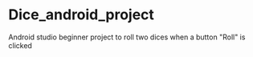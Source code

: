 # Dice_android_project
Android studio beginner project to roll two dices when a button "Roll" is clicked
